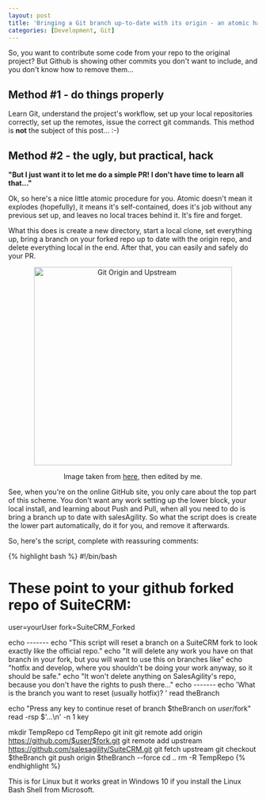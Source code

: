 ```yaml
---
layout: post
title: 'Bringing a Git branch up-to-date with its origin - an atomic hack'
categories: [Development, Git]
---
```


So, you want to contribute some code from your repo to the original project? But Github is showing other commits you don't want to include, and you don't know how to remove them... 

## Method #1 - do things properly

Learn Git, understand the project's workflow, set up your local repositories correctly, set up the remotes, issue the correct git commands. This method is **not** the subject of this post... :-)

## Method #2 - the ugly, but practical, hack

__"But I just want it to let me do a simple PR! I don't have time to learn all that..."__

Ok, so here's a nice little atomic procedure for you. Atomic doesn't mean it explodes (hopefully), it means it's self-contained, does it's job without any previous set up, and leaves no local traces behind it. It's fire and forget.

What this does is create a new directory, start a local clone, set everything up, bring a branch on your forked repo up to date with the origin repo, and delete everything local in the end. After that, you can easily and safely do your PR.

<div style="text-align:center"><img src="{{ site.baseurl }}/images/upstream-origin-local-2.png" alt="Git Origin and Upstream" style="width: 400px;"/>

Image taken from [here](https://coding.abel.nu/2015/03/fixing-a-pull-request-from-master/), then edited by me.
</div>

See, when you're on the online GitHub site, you only care about the top part of this scheme. You don't want any work setting up the lower block, your local install, and learning about Push and Pull, when all you need to do is bring a branch up to date with salesAgility. So what the script does is create the lower part automatically, do it for you, and remove it afterwards.

So, here's the script, complete with reassuring comments:

{% highlight bash %}
#!/bin/bash

# These point to your github forked repo of SuiteCRM:
user=yourUser
fork=SuiteCRM_Forked

echo -------
echo "This script will reset a branch on a SuiteCRM fork to look exactly like the official repo."
echo "It will delete any work you have on that branch in your fork, but you will want to use this on branches like"
echo "hotfix and develop, where you shouldn't be doing your work anyway, so it should be safe."
echo "It won't delete anything on SalesAgility's repo, because you don't have the rights to push there..."
echo -------
echo 'What is the branch you want to reset (usually hotfix)? '
read theBranch

echo "Press any key to continue reset of branch $theBranch on $user/$fork"
read -rsp $'...\n' -n 1 key

mkdir TempRepo
cd TempRepo
git init
git remote add origin https://github.com/$user/$fork.git
git remote add upstream https://github.com/salesagility/SuiteCRM.git
git fetch upstream
git checkout $theBranch
git push origin $theBranch --force
cd ..
rm -R TempRepo
{% endhighlight %}

This is for Linux but it works great in Windows 10 if you install the Linux Bash Shell from Microsoft.
